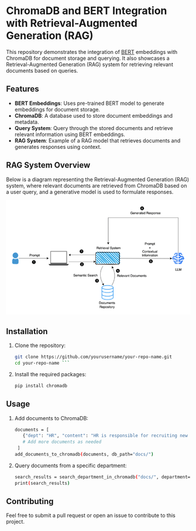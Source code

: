 # ChromaDB and BERT Integration with Retrieval-Augmented Generation (RAG)

This repository demonstrates the integration of [BERT](https://huggingface.co/bert-base-uncased) embeddings with ChromaDB for document storage and querying. It also showcases a Retrieval-Augmented Generation (RAG) system for retrieving relevant documents based on queries.

## Features
- **BERT Embeddings**: Uses pre-trained BERT model to generate embeddings for document storage.
- **ChromaDB**: A database used to store document embeddings and metadata.
- **Query System**: Query through the stored documents and retrieve relevant information using BERT embeddings.
- **RAG System**: Example of a RAG model that retrieves documents and generates responses using context.

## RAG System Overview

Below is a diagram representing the Retrieval-Augmented Generation (RAG) system, where relevant documents are retrieved from ChromaDB based on a user query, and a generative model is used to formulate responses.

![RAG System](rag.png)

## Installation

1. Clone the repository:
   ```bash
   git clone https://github.com/yourusername/your-repo-name.git
   cd your-repo-name ```
2. Install the required packages:
   ```bash
   pip install chromadb
   ```
## Usage

1. Add documents to ChromaDB:
   ```bash
   documents = [
      {"dept": "HR", "content": "HR is responsible for recruiting new employees."},
      # Add more documents as needed
    ]
   add_documents_to_chromadb(documents, db_path="docs/")
   ```
2. Query documents from a specific department:
   ``` bash
   search_results = search_department_in_chromadb("docs/", department="IT", query="network", n_results=2)
   print(search_results)
   ```
## Contributing
Feel free to submit a pull request or open an issue to contribute to this project.
